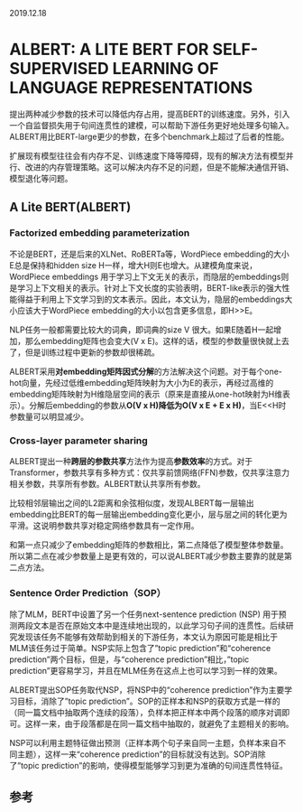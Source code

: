 2019.12.18

# ALBERT: A LITE BERT FOR SELF-SUPERVISED LEARNING OF LANGUAGE REPRESENTATIONS

提出两种减少参数的技术可以降低内存占用，提高BERT的训练速度。另外，引入一个自监督损失用于句间连贯性的建模，可以帮助下游任务更好地处理多句输入。ALBERT用比BERT-large更少的参数，在多个benchmark上超过了后者的性能。

扩展现有模型往往会有内存不足、训练速度下降等障碍，现有的解决方法有模型并行、改进的内存管理策略。这可以解决内存不足的问题，但是不能解决通信开销、模型退化等问题。

## A Lite BERT(ALBERT)

### Factorized embedding parameterization  

不论是BERT，还是后来的XLNet、RoBERTa等，WordPiece embedding的大小E总是保持和hidden size H一样，增大H则E也增大。从建模角度来说，WordPiece embeddings 用于学习上下文无关的表示，而隐层的embeddings则是学习上下文相关的表示。针对上下文长度的实验表明，BERT-like表示的强大性能得益于利用上下文学习到的文本表示。因此，本文认为，隐层的embeddings大小应该大于WordPiece embedding的大小以包含更多信息，即H>>E。

NLP任务一般都需要比较大的词典，即词典的size V 很大。如果E随着H一起增加，那么embedding矩阵也会变大(V x E)。这样的话，模型的参数量很快就上去了，但是训练过程中更新的参数却很稀疏。

ALBERT采用**对embedding矩阵因式分解**的方法解决这个问题。对于每个one-hot向量，先经过低维embedding矩阵映射为大小为E的表示，再经过高维的embedding矩阵映射为H维隐层空间的表示（原来是直接从one-hot映射为H维表示）。分解后embedding的参数从**O(V x H)**降低为**O(V x E + E x H)**，当E<<H时参数量可以明显减少。

### Cross-layer parameter sharing  

ALBERT提出一种**跨层的参数共享**方法作为提高**参数效率**的方式。对于Transformer，参数共享有多种方式：仅共享前馈网络(FFN)参数，仅共享注意力相关参数，共享所有参数。ALBERT默认共享所有参数。

比较相邻层输出之间的L2距离和余弦相似度，发现ALBERT每一层输出embedding比BERT的每一层输出embedding变化更小，层与层之间的转化更为平滑。这说明参数共享对稳定网络参数具有一定作用。

和第一点只减少了embedding矩阵的参数相比，第二点降低了模型整体参数量。所以第二点在减少参数量上是更有效的，可以说ALBERT减少参数主要靠的就是第二点方法。

### **Sentence Order Prediction（SOP）**

除了MLM，BERT中设置了另一个任务next-sentence prediction (NSP)  用于预测两段文本是否在原始文本中是连续地出现的，以此学习句子间的连贯性。后续研究发现该任务不能够有效帮助到相关的下游任务，本文认为原因可能是相比于MLM该任务过于简单。NSP实际上包含了”topic prediction”和“coherence prediction”两个目标，但是，与“coherence prediction”相比，”topic prediction”更容易学习，并且在MLM任务在这点上也可以学习到一样的效果。

ALBERT提出SOP任务取代NSP，将NSP中的“coherence prediction”作为主要学习目标，消除了”topic prediction”。SOP的正样本和NSP的获取方式是一样的（同一篇文档中抽取两个连续的段落），负样本把正样本中两个段落的顺序对调即可。这样一来，由于段落都是在同一篇文档中抽取的，就避免了主题相关的影响。

NSP可以利用主题特征做出预测（正样本两个句子来自同一主题，负样本来自不同主题），这样一来“coherence prediction”的目标就没有达到。SOP消除了”topic prediction”的影响，使得模型能够学习到更为准确的句间连贯性特征。

## 参考

[1]: https://www.zhihu.com/question/347898375/answer/863537122	"如何看待瘦身成功版BERT——ALBERT？-小莲子的回答-知乎"
[2]: https://blog.csdn.net/u012526436/article/details/101924049	"一文揭开ALBERT的神秘面纱"

